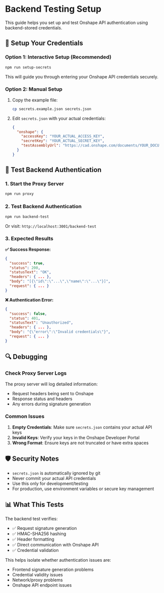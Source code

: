 # Backend Testing Setup

This guide helps you set up and test Onshape API authentication using backend-stored credentials.

## 🔐 Setup Your Credentials

### Option 1: Interactive Setup (Recommended)
```bash
npm run setup-secrets
```
This will guide you through entering your Onshape API credentials securely.

### Option 2: Manual Setup
1. Copy the example file:
   ```bash
   cp secrets.example.json secrets.json
   ```

2. Edit `secrets.json` with your actual credentials:
   ```json
   {
     "onshape": {
       "accessKey": "YOUR_ACTUAL_ACCESS_KEY",
       "secretKey": "YOUR_ACTUAL_SECRET_KEY",
       "testAssemblyUrl": "https://cad.onshape.com/documents/YOUR_DOCUMENT_ID/w/YOUR_WORKSPACE_ID/e/YOUR_ELEMENT_ID"
     }
   }
   ```

## 🧪 Test Backend Authentication

### 1. Start the Proxy Server
```bash
npm run proxy
```

### 2. Test Backend Authentication
```bash
npm run backend-test
```

Or visit: `http://localhost:3001/backend-test`

### 3. Expected Results

**✅ Success Response:**
```json
{
  "success": true,
  "status": 200,
  "statusText": "OK",
  "headers": { ... },
  "body": "[{\"id\":\"...\",\"name\":\"...\"}]",
  "request": { ... }
}
```

**❌ Authentication Error:**
```json
{
  "success": false,
  "status": 401,
  "statusText": "Unauthorized",
  "headers": { ... },
  "body": "{\"error\":\"Invalid credentials\"}",
  "request": { ... }
}
```

## 🔍 Debugging

### Check Proxy Server Logs
The proxy server will log detailed information:
- Request headers being sent to Onshape
- Response status and headers
- Any errors during signature generation

### Common Issues

1. **Empty Credentials**: Make sure `secrets.json` contains your actual API keys
2. **Invalid Keys**: Verify your keys in the Onshape Developer Portal
3. **Wrong Format**: Ensure keys are not truncated or have extra spaces

## 🛡️ Security Notes

- `secrets.json` is automatically ignored by git
- Never commit your actual API credentials
- Use this only for development/testing
- For production, use environment variables or secure key management

## 📊 What This Tests

The backend test verifies:
- ✅ Request signature generation
- ✅ HMAC-SHA256 hashing
- ✅ Header formatting
- ✅ Direct communication with Onshape API
- ✅ Credential validation

This helps isolate whether authentication issues are:
- Frontend signature generation problems
- Credential validity issues
- Network/proxy problems
- Onshape API endpoint issues

